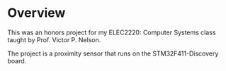 # Overview
This was an honors project for my ELEC2220: Computer Systems class taught by Prof. Victor P. Nelson.

The project is a proximity sensor that runs on the STM32F411-Discovery board.
